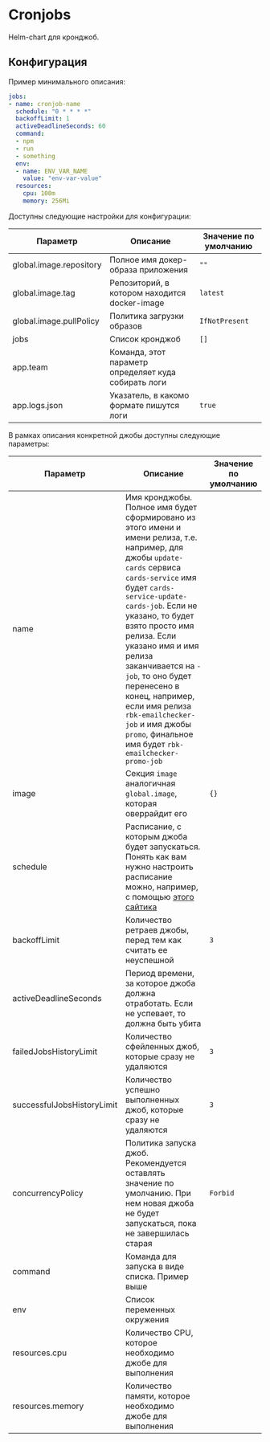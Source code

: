 # Cronjobs

Helm-chart для кронджоб.

## Конфигурация

Пример минимального описания:

```yaml
jobs:
- name: cronjob-name
  schedule: "0 * * * *"
  backoffLimit: 1
  activeDeadlineSeconds: 60
  command:
  - npm
  - run
  - something
  env:
  - name: ENV_VAR_NAME
    value: "env-var-value"
  resources:
    cpu: 100m
    memory: 256Mi
```

Доступны следующие настройки для конфигурации:

| Параметр | Описание | Значение по умолчанию |
| --- | --- | --- |
| global.image.repository | Полное имя докер-образа приложения | `""` |
| global.image.tag | Репозиторий, в котором находится docker-image | `latest` |
| global.image.pullPolicy | Политика загрузки образов | `IfNotPresent` |
| jobs | Список кронджоб | `[]` |
| app.team | Команда, этот параметр определяет куда собирать логи | |
| app.logs.json | Указатель, в какомо формате пишутся логи | `true` |

В рамках описания конкретной джобы доступны следующие параметры:

| Параметр | Описание | Значение по умолчанию |
| --- | --- | --- |
| name | Имя кронджобы. Полное имя будет сформировано из этого имени и имени релиза, т.е. например, для джобы `update-cards` сервиса `cards-service` имя будет `cards-service-update-cards-job`. Если не указано, то будет взято просто имя релиза. Если указано имя и имя релиза заканчивается на `-job`, то оно будет перенесено в конец, например, если имя релиза `rbk-emailchecker-job` и имя джобы `promo`, финальное имя будет `rbk-emailchecker-promo-job` | |
| image | Секция `image` аналогичная `global.image`, которая оверрайдит его | `{}` |
| schedule | Расписание, с которым джоба будет запускаться. Понять как вам нужно настроить расписание можно, например, с помощью [этого сайтика](https://crontab.guru/) | |
| backoffLimit | Количество ретраев джобы, перед тем как считать ее неуспешной | `3` |
| activeDeadlineSeconds | Период времени, за которое джоба должна отработать. Если не успевает, то должна быть убита | |
| failedJobsHistoryLimit | Количество сфейленных джоб, которые сразу не удаляются | `3` |
| successfulJobsHistoryLimit | Количество успешно выполненных джоб, которые сразу не удаляются | `3` |
| concurrencyPolicy | Политика запуска джоб. Рекомендуется оставлять значение по умолчанию. При нем новая джоба не будет запускаться, пока не завершилась старая | `Forbid` |
| command | Команда для запуска в виде списка. Пример выше | |
| env | Список переменных окружения | |
| resources.cpu | Количество CPU, которое необходимо джобе для выполнения | |
| resources.memory | Количество памяти, которое необходимо джобе для выполнения | |
